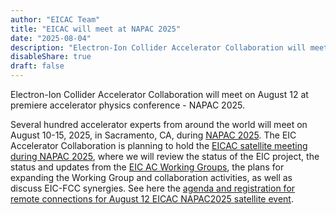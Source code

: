 ```yaml
---
author: "EICAC Team"
title: "EICAC will meet at NAPAC 2025"
date: "2025-08-04"
description: "Electron-Ion Collider Accelerator Collaboration will meet at North American Particle Accelerator Conference"
disableShare: true
draft: false
---
```


Electron-Ion Collider Accelerator Collaboration will meet on August 12 at premiere accelerator physics conference - NAPAC 2025. 

Several hundred accelerator experts from around the world will meet on August 10-15, 2025, in Sacramento, CA, during [NAPAC 2025](https://events.slac.stanford.edu/napac25/). The EIC Accelerator Collaboration is planning to hold the [EICAC satellite meeting during NAPAC 2025](https://indico.jacow.org/event/97/timetable/#20250812), where we will review the status of the EIC project, the status and updates from the [EIC AC Working Groups](https://eicac.org/wg/), the plans for expanding the Working Group and collaboration activities, as well as discuss EIC-FCC synergies. See here the [agenda and registration for remote connections for August 12 EICAC NAPAC2025 satellite event](https://indico.global/event/15398/overview). 
